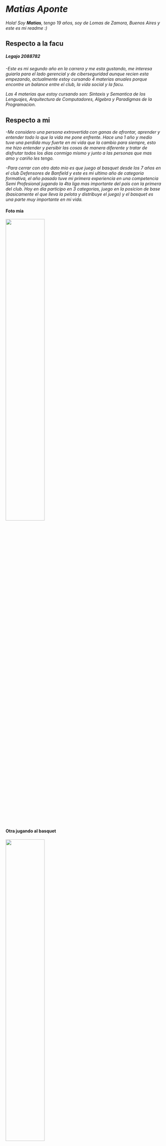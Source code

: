 # *Matias Aponte*

*Hola! Soy **Matias**, tengo 19 años, soy de Lomas de Zamora, Buenos Aires y este es mi readme :)*

## Respecto a la facu
##### Legajo 2088782
*-Este es mi segundo año en la carrera y me esta gustando, me interesa guiarla para el lado gerencial y de ciberseguridad aunque recien esta empezando, 
actualmente estoy cursando 4 materias anuales porque encontre un balance entre el club, la vida social y la facu.*

*Las 4 materias que estoy cursando son: Sintaxis y Semantica de los Lenguajes, Arquitectura de Computadores, Algebra y Paradigmas de la Programacion.*

## Respecto a mi
*-Me considero una persona extrovertida con ganas de afrontar, aprender y entender todo lo que la vida me pone enfrente. Hace una 1 año y medio tuve una
perdida muy fuerte en mi vida que la cambio para siempre, esto me hizo entender y persibir las cosas de manera diferente y tratar de disfrutar todos los dias conmigo
mismo y junto a las personas que mas amo y cariño les tengo.*

*-Para cerrar con otro dato mio es que juego al basquet desde los 7 años en el club Defensores de Banfield y este es mi ultimo año de categoria formativa, el año pasado tuve mi primera experiencia en una 
competencia Semi Profesional jugando la 4ta liga mas importante del pais con la primera del club. 
Hoy en dia participo en 3 categorias, juego en la posicion de base (basicamente el que lleva la pelota y distribuye el juego) y el basquet es una parte muy importante en mi vida.*
#### Foto mia
<img src="https://user-images.githubusercontent.com/129530228/229248104-37929f93-b7aa-48b3-a5a9-6c6c1fb3b9d3.jpg" width="50%">

#### Otra jugando al basquet
<img src="https://user-images.githubusercontent.com/129530228/229247896-8024360f-08b3-4e9a-a8d2-eb182f3de1bf.jpg" width="50%">
